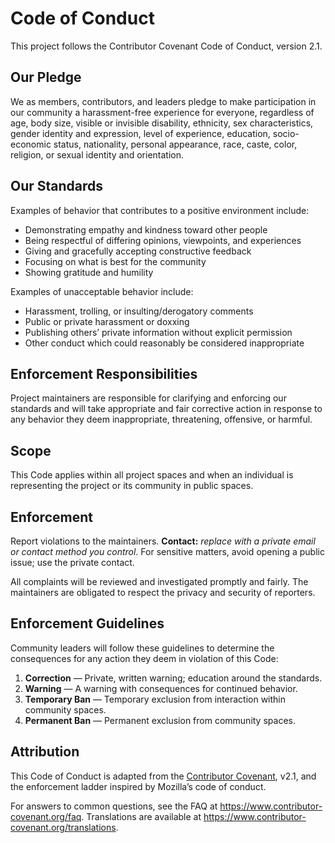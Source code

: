 # Code of Conduct

This project follows the Contributor Covenant Code of Conduct, version 2.1.

## Our Pledge
We as members, contributors, and leaders pledge to make participation in our community a harassment-free experience for everyone, regardless of age, body size, visible or invisible disability, ethnicity, sex characteristics, gender identity and expression, level of experience, education, socio-economic status, nationality, personal appearance, race, caste, color, religion, or sexual identity and orientation.

## Our Standards
Examples of behavior that contributes to a positive environment include:
- Demonstrating empathy and kindness toward other people
- Being respectful of differing opinions, viewpoints, and experiences
- Giving and gracefully accepting constructive feedback
- Focusing on what is best for the community
- Showing gratitude and humility

Examples of unacceptable behavior include:
- Harassment, trolling, or insulting/derogatory comments
- Public or private harassment or doxxing
- Publishing others’ private information without explicit permission
- Other conduct which could reasonably be considered inappropriate

## Enforcement Responsibilities
Project maintainers are responsible for clarifying and enforcing our standards and will take appropriate and fair corrective action in response to any behavior they deem inappropriate, threatening, offensive, or harmful.

## Scope
This Code applies within all project spaces and when an individual is representing the project or its community in public spaces.

## Enforcement
Report violations to the maintainers. **Contact:** _replace with a private email or contact method you control_. For sensitive matters, avoid opening a public issue; use the private contact.

All complaints will be reviewed and investigated promptly and fairly. The maintainers are obligated to respect the privacy and security of reporters.

## Enforcement Guidelines
Community leaders will follow these guidelines to determine the consequences for any action they deem in violation of this Code:

1. **Correction** — Private, written warning; education around the standards.  
2. **Warning** — A warning with consequences for continued behavior.  
3. **Temporary Ban** — Temporary exclusion from interaction within community spaces.  
4. **Permanent Ban** — Permanent exclusion from community spaces.

## Attribution
This Code of Conduct is adapted from the [Contributor Covenant](https://www.contributor-covenant.org/version/2/1/code_of_conduct/), v2.1, and the enforcement ladder inspired by Mozilla’s code of conduct.

For answers to common questions, see the FAQ at <https://www.contributor-covenant.org/faq>. Translations are available at <https://www.contributor-covenant.org/translations>.